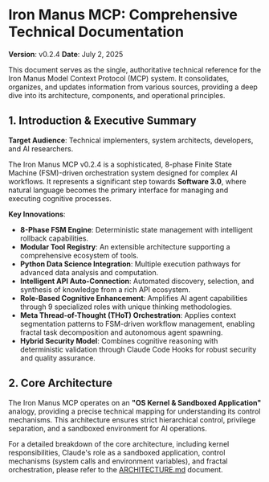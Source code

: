 # Iron Manus MCP: Comprehensive Technical Documentation

**Version**: v0.2.4
**Date**: July 2, 2025

This document serves as the single, authoritative technical reference for the Iron Manus Model Context Protocol (MCP) system. It consolidates, organizes, and updates information from various sources, providing a deep dive into its architecture, components, and operational principles.

## 1. Introduction & Executive Summary

**Target Audience**: Technical implementers, system architects, developers, and AI researchers.

The Iron Manus MCP v0.2.4 is a sophisticated, 8-phase Finite State Machine (FSM)-driven orchestration system designed for complex AI workflows. It represents a significant step towards **Software 3.0**, where natural language becomes the primary interface for managing and executing cognitive processes.

**Key Innovations**:
*   **8-Phase FSM Engine**: Deterministic state management with intelligent rollback capabilities.
*   **Modular Tool Registry**: An extensible architecture supporting a comprehensive ecosystem of tools.
*   **Python Data Science Integration**: Multiple execution pathways for advanced data analysis and computation.
*   **Intelligent API Auto-Connection**: Automated discovery, selection, and synthesis of knowledge from a rich API ecosystem.
*   **Role-Based Cognitive Enhancement**: Amplifies AI agent capabilities through 9 specialized roles with unique thinking methodologies.
*   **Meta Thread-of-Thought (THoT) Orchestration**: Applies context segmentation patterns to FSM-driven workflow management, enabling fractal task decomposition and autonomous agent spawning.
*   **Hybrid Security Model**: Combines cognitive reasoning with deterministic validation through Claude Code Hooks for robust security and quality assurance.

## 2. Core Architecture

The Iron Manus MCP operates on an **"OS Kernel & Sandboxed Application"** analogy, providing a precise technical mapping for understanding its control mechanisms. This architecture ensures strict hierarchical control, privilege separation, and a sandboxed environment for AI operations.

For a detailed breakdown of the core architecture, including kernel responsibilities, Claude's role as a sandboxed application, control mechanisms (system calls and environment variables), and fractal orchestration, please refer to the [ARCHITECTURE.md](./ARCHITECTURE.md) document.

